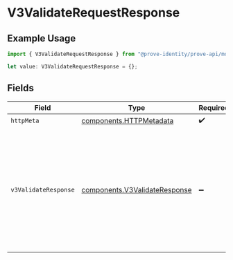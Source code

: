 # V3ValidateRequestResponse

## Example Usage

```typescript
import { V3ValidateRequestResponse } from "@prove-identity/prove-api/models/operations";

let value: V3ValidateRequestResponse = {};
```

## Fields

| Field                                                                                                                                                  | Type                                                                                                                                                   | Required                                                                                                                                               | Description                                                                                                                                            | Example                                                                                                                                                |
| ------------------------------------------------------------------------------------------------------------------------------------------------------ | ------------------------------------------------------------------------------------------------------------------------------------------------------ | ------------------------------------------------------------------------------------------------------------------------------------------------------ | ------------------------------------------------------------------------------------------------------------------------------------------------------ | ------------------------------------------------------------------------------------------------------------------------------------------------------ |
| `httpMeta`                                                                                                                                             | [components.HTTPMetadata](../../models/components/httpmetadata.md)                                                                                     | :heavy_check_mark:                                                                                                                                     | N/A                                                                                                                                                    |                                                                                                                                                        |
| `v3ValidateResponse`                                                                                                                                   | [components.V3ValidateResponse](../../models/components/v3validateresponse.md)                                                                         | :heavy_minus_sign:                                                                                                                                     | Successful request.                                                                                                                                    | {<br/>"evaluation": {<br/>"key": "{}"<br/>},<br/>"next": {<br/>"v3-challenge": "/v3/challenge"<br/>},<br/>"phoneNumber": "2001001686",<br/>"success": true,<br/>"challengeMissing": true<br/>} |